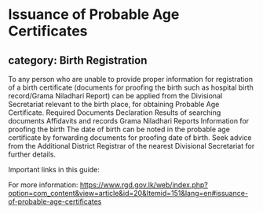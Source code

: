 # Issuance of Probable Age Certificates
## category: Birth Registration

To any person who are unable to provide proper information for registration of a birth certificate (documents for proofing the birth such as hospital birth record/Grama Niladhari Report) can be applied from the Divisional Secretariat relevant to the birth place, for obtaining Probable Age Certificate.
Required Documents
Declaration
Results of searching documents
Affidavits and records
Grama Niladhari Reports
Information for proofing the birth
The date of birth can be noted in the probable age certificate by forwarding documents for proofing date of birth.
Seek advice from the Additional District Registrar of the nearest Divisional Secretariat for further details.

Important links in this guide:


For more information: https://www.rgd.gov.lk/web/index.php?option=com_content&view=article&id=20&Itemid=151&lang=en#issuance-of-probable-age-certificates
